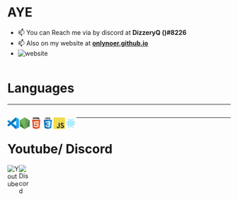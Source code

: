   # AYE

- 📫 You can Reach me via by discord at <strong>DizzeryQ ()#8226</strong>
- 📫 Also on my website at <strong>[onlynoer.github.io][website]</strong>
- ![website](https://img.shields.io/website?label=onlynoer.github.io&style=for-the-badge&url=https%3A%2F%2Fonlynoer.github.io)

``` 
```

# Languages
---
## <img align="left" alt="Visual Studio Code" width="26px" src="https://raw.githubusercontent.com/github/explore/80688e429a7d4ef2fca1e82350fe8e3517d3494d/topics/visual-studio-code/visual-studio-code.png" /> <img align="left" alt="Node.js" width="26px" src="https://raw.githubusercontent.com/github/explore/80688e429a7d4ef2fca1e82350fe8e3517d3494d/topics/nodejs/nodejs.png" /> <img align="left" alt="HTML5" width="26px" src="https://raw.githubusercontent.com/github/explore/80688e429a7d4ef2fca1e82350fe8e3517d3494d/topics/html/html.png" /> <img align="left" alt="CSS3" width="26px" src="https://raw.githubusercontent.com/github/explore/80688e429a7d4ef2fca1e82350fe8e3517d3494d/topics/css/css.png" /> <img align="left" alt="JavaScript" width="26px" src="https://raw.githubusercontent.com/github/explore/80688e429a7d4ef2fca1e82350fe8e3517d3494d/topics/javascript/javascript.png" /> <img align="left" alt="React" width="26px" src="https://raw.githubusercontent.com/github/explore/80688e429a7d4ef2fca1e82350fe8e3517d3494d/topics/react/react.png" />
---

```
```
# Youtube/ Discord

[<img align="left" alt="Youtube" width="26px" src="https://www.iconpacks.net/icons/2/free-youtube-logo-icon-2431-thumb.png" />][1][<img align="left" alt="Discord" width="26px" src="https://cdn.icon-icons.com/icons2/2108/PNG/512/discord_icon_130958.png"/>][2]

[1]: https://www.youtube.com/c/DizzeryQ
[2]: https://www.discord.gg/BgYnGQG
[website]: https://onlynoer.github.io
